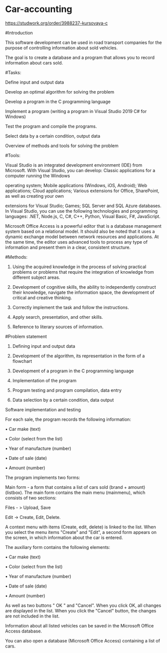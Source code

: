 # Car-accounting
https://studwork.org/order/3988237-kursovaya-c

#Introduction

This software development can be used in road transport companies for the purpose of controlling information about sold vehicles.

The goal is to create a database and a program that allows you to record information about cars sold.

#Tasks:

Define input and output data

Develop an optimal algorithm for solving the problem

Develop a program in the C programming language

Implement a program (writing a program in Visual Studio 2019 C# for Windows)

Test the program and compile the programs.

Select data by a certain condition, output data

Overview of methods and tools for solving the problem

#Tools:

Visual Studio is an integrated development environment (IDE) from Microsoft. With Visual Studio, you can develop: Classic applications for a computer running the Windows 

operating system; Mobile applications (Windows, iOS, Android); Web applications; Cloud applications; Various extensions for Office, SharePoint, as well as creating your own 

extensions for Visual Studio; Games; SQL Server and SQL Azure databases. In Visual Studio, you can use the following technologies and programming languages: .NET, Node.js, C, C#, C++, Python, Visual Basic, F#, JavaScript.

Microsoft Office Access is a powerful editor that is a database management system based on a relational model. It should also be noted that it uses a dynamic exchange model between network resources and applications. At the same time, the editor uses advanced tools to process any type of information and present them in a clear, consistent structure.

#Methods:

1. Using the acquired knowledge in the process of solving practical problems or problems that require the integration of knowledge from different subject areas.

2. Development of cognitive skills, the ability to independently construct their knowledge, navigate the information space, the development of critical and creative thinking.

3. Correctly implement the task and follow the instructions.

4. Apply search, presentation, and other skills.

5. Reference to literary sources of information.

#Problem statement

1. Defining input and output data

2. Development of the algorithm, its representation in the form of a flowchart

3. Development of a program in the C programming language

4. Implementation of the program 

5. Program testing and program compilation, data entry

6. Data selection by a certain condition, data output

Software implementation and testing

For each sale, the program records the following information:

• Car make (text)

• Color (select from the list)

• Year of manufacture (number)

• Date of sale (date)

• Amount (number)

The program implements two forms:

Main form - a form that contains a list of cars sold (brand + amount) (listbox). The main form contains the main menu (mainmenu), which consists of two sections:

Files - > Upload, Save

Edit -> Create, Edit, Delete.

A context menu with items (Create, edit, delete) is linked to the list. When you select the menu items "Create" and "Edit", a second form appears on the screen, in which information about the car is entered.

The auxiliary form contains the following elements:

• Car make (text)

• Color (select from the list)

• Year of manufacture (number)

• Date of sale (date)

• Amount (number)

As well as two buttons " OK " and "Cancel". When you click OK, all changes are displayed in the list. When you click the "Cancel" button, the changes are not included in the list.

Information about all listed vehicles can be saved in the Microsoft Office Access database.

You can also open a database (Microsoft Office Access) containing a list of cars.
